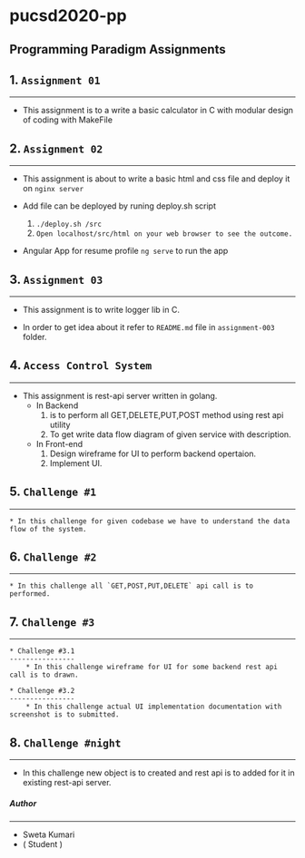 # pucsd2020-pp

Programming Paradigm Assignments
-------

## 1. `Assignment 01` 
------
* This assignment is to a write a basic calculator in C with modular design of coding with MakeFile

## 2. `Assignment 02`
------

* This assignment is about to write a basic html and css file and deploy it on `nginx server`

* Add file can be deployed by runing deploy.sh script
	1. `./deploy.sh /src`
	2. `Open localhost/src/html on your web browser to see the outcome.`

* Angular App for resume profile
	`ng serve` to run the app

## 3. `Assignment 03`
-----

* This assignment is to write logger lib in C.

* In order to get idea about it refer to `README.md` file in `assignment-003` folder.


## 4. `Access Control System`
---
* This assignment is rest-api server written in golang.
	* In Backend 
		1. is to perform all GET,DELETE,PUT,POST method using rest api
utility
		2. To get write data flow diagram of given service with description.
	* In Front-end
		1. Design wireframe for UI to perform backend opertaion.
		2. Implement UI.

## 5. `Challenge #1`
---
	* In this challenge for given codebase we have to understand the data flow of the system.

## 6. `Challenge #2`
---
	* In this challenge all `GET,POST,PUT,DELETE` api call is to performed.

## 7. `Challenge #3`
---
	* Challenge #3.1
	----------------
		* In this challenge wireframe for UI for some backend rest api call is to drawn.

	* Challenge #3.2
	----------------
		* In this challenge actual UI implementation documentation with screenshot is to submitted. 

## 8. `Challenge #night`
---
* In this challenge new object is to created and rest api is to added for it in existing rest-api server.


##### Author
---
* Sweta Kumari
* ( Student )
